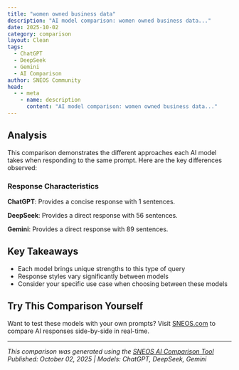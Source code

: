 ```yaml
---
title: "women owned business data"
description: "AI model comparison: women owned business data..."
date: 2025-10-02
category: comparison
layout: Clean
tags:
  - ChatGPT
  - DeepSeek
  - Gemini
  - AI Comparison
author: SNEOS Community
head:
  - - meta
    - name: description
      content: "AI model comparison: women owned business data..."
---
```


<ChatComparison
  title="women owned business data"
  prompt="women owned business data"
  :responses='{
    "ChatGPT": "Error calling OpenAI API.",
    "DeepSeek": "Of course. Here is a comprehensive overview of women-owned business data, covering key statistics, trends, challenges, and sources for further research.\n\n### Key Statistics and Highlights (Primarily U.S. Data)\n\nWomen-owned businesses are a powerful and growing segment of the global economy. Here are some of the most compelling figures:\n\n**Growth and Scale:**\n*   **She-cession Recovery:** Women started **49%** of all new businesses in the post-pandemic period (2020-2023), a significant rebound from the \u0022she-cession\u0022 where women disproportionately lost jobs.\n*   **She-Economy:** As of 2024, women own **~14 million** businesses in the U.S., employing over **12 million** workers and generating **$2.7 trillion** in revenue.\n*   **Rapid Growth:** The number of women-owned businesses grew at a rate nearly **twice** that of all businesses over the past several years.\n\n**Diversity and Inclusion:**\n*   **Majority-Minority:** Women of color are starting businesses at an even faster rate. They now account for **50%** of all women-owned businesses.\n*   **Breakdown:**\n    *   Black women own **~14%** of all women-owned firms.\n    *   Latina women own **~18%** of all women-owned firms.\n    *   Asian American women own **~10%** of all women-owned firms.\n\n**Employment and Revenue:**\n*   While the number of firms is high, there\u0027s a disparity in scale. The average women-owned business employs **0.9 people** (including the owner) and generates **~$230,000** in annual revenue, compared to the average for all businesses which is higher.\n*   Only about **3%** of women-owned businesses break the $1 million revenue mark, highlighting a challenge in scaling.\n\n**Global Context:**\n*   Globally, it\u0027s estimated that **one-third** of all small and medium enterprises (SMEs) are owned by women.\n*   The rate of women\u0027s entrepreneurship is particularly high in emerging economies, often driven by necessity.\n\n---\n\n### Major Trends in 2024\n\n1.  **Digital-First and E-commerce:** Women are leveraging online platforms to start businesses with lower overhead, reaching global markets from the start. Sectors like digital marketing, SaaS, and online retail are booming.\n2.  **Focus on Social Impact:** Women-owned businesses are more likely to prioritize social responsibility, sustainability, and community impact as core to their mission.\n3.  **The Rise of \u0022Mompreneurs\u0022:** The shift to remote and flexible work has enabled more mothers to launch businesses that allow them to balance family and career.\n4.  **Increased Access to Capital:** While still a challenge, there are now more funding options than ever, including women-focused venture capital firms, crowdfunding, and grant programs.\n\n---\n\n### Persistent Challenges\n\nDespite the growth, women entrepreneurs face unique hurdles:\n\n1.  **Access to Capital:** This is the single biggest challenge. In 2023, female founders received only **about 2%** of all venture capital funding. They also often face higher interest rates on loans and are required to provide more collateral.\n2.  **The Network Gap:** Access to influential networks, mentors, and sponsors (often called the \u0022old boys\u0027 club\u0022) remains a significant barrier to growth and investment.\n3.  **Lack of Representation:** Fewer women in high-level investment and C-suite roles can perpetuate unconscious bias in funding decisions and business support.\n4.  **Balancing Act:** Societal expectations around caregiving and domestic responsibilities can place an unequal burden on women entrepreneurs, limiting the time they can dedicate to scaling their businesses.\n\n---\n\n### Where to Find More Data\n\nIf you are conducting research, here are the most reliable sources for data on women-owned businesses:\n\n**United States:**\n*   **U.S. Census Bureau:** The **Survey of Business Owners (SBO)** is the gold standard, providing detailed demographic and economic data. It\u0027s conducted every five years.\n*   **National Association of Women Business Owners (NAWBO):** A leading advocacy organization that often publishes reports and surveys.\n*   **American Express \u0022State of Women-Owned Businesses\u0022 Report:** An annual report that is one of the most cited sources for trends and statistics.\n*   **Small Business Administration (SBA) Office of Women\u2019s Business Ownership:** Provides resources, and data, and oversees Women\u2019s Business Centers (WBCs) across the country.\n*   **Crunchbase:** Tracks venture capital funding and provides data on the gender gap in startup financing.\n\n**Global:**\n*   **Global Entrepreneurship Monitor (GEM):** Publishes an annual report that includes data on women\u0027s entrepreneurship rates, motivations, and challenges across dozens of countries.\n*   **World Bank Group\u0027s Women, Business and the Law:** Focuses on the legal barriers facing women, including entrepreneurship.\n*   **Dell Women\u2019s Entrepreneur Cities (WE Cities) Index:** Ranks cities globally on their ability to attract and support high-potential women entrepreneurs.\n\n### Summary\n\nThe data paints a clear picture: **women-owned businesses are a dynamic and essential engine of economic growth, job creation, and innovation.** Their growth rate is impressive, and their impact is profound, especially within communities of color. However, systemic barriers, particularly in access to capital and networks, continue to limit their potential scale. Addressing these challenges is key to unlocking the full economic power of women entrepreneurs.",
    "Gemini": "Okay, I can help you find data related to women-owned businesses.  To give you the *most useful* information, I need to know what you\u0027re looking for.  Please tell me about the following:\n\n**1. What is the specific focus of your data search?**\n\n*   **General Statistics?**  (e.g., number of women-owned businesses, revenue generated, industry sectors)\n*   **Demographics?** (e.g., race/ethnicity of owners, age of owners, education levels)\n*   **Economic Impact?** (e.g., job creation, contribution to GDP)\n*   **Financial Performance?** (e.g., access to capital, loan rates, profitability)\n*   **Specific Industry?** (e.g., women-owned tech startups, women-owned restaurants)\n*   **Geographic Location?** (e.g., national, state, city, rural vs. urban)\n*   **Trends Over Time?**  (e.g., growth rate of women-owned businesses over the past decade)\n*   **Challenges and Opportunities?** (e.g., barriers to entry, access to mentorship, work-life balance)\n*   **Something else?**  Be as specific as possible.\n\n**2. What level of detail do you need?**\n\n*   **Summary Data?** (e.g., a few key statistics)\n*   **Detailed Reports?** (e.g., comprehensive studies with extensive data tables)\n*   **Raw Data?** (e.g., datasets that you can analyze yourself)\n\n**3. What is your intended use for the data?**\n\n*   **Research?**\n*   **Business Planning?**\n*   **Advocacy?**\n*   **Policy Development?**\n*   **General Knowledge?**\n\n**4. What is your preferred data format?**\n\n*   **Tables?**\n*   **Graphs/Charts?**\n*   **Spreadsheet (CSV, Excel)?**\n*   **PDF Report?**\n*   **API Access?**\n\n**5. What is your timeframe?**\n\n*   **Most recent data available?**\n*   **Data from a specific year or period?**\n\n**Once I have this information, I can provide you with more specific and relevant resources.  In the meantime, here are some potential starting points:**\n\n**Key Data Sources:**\n\n*   **U.S. Census Bureau:**\n    *   **Annual Business Survey (ABS):** Includes data on business ownership by gender, race, and ethnicity.  This is a primary source for detailed information.\n    *   **Survey of Business Owners (SBO):** While the SBO is not conducted annually anymore, older data is still valuable for historical comparisons.\n    *   **American Community Survey (ACS):** Provides demographic data that can be used to analyze characteristics of women business owners.\n*   **U.S. Small Business Administration (SBA):**\n    *   **Office of Advocacy:** Publishes reports and statistics on small businesses, including women-owned businesses.\n    *   **SBA Lending Data:** Provides information on SBA loans to women-owned businesses.\n*   **National Association of Women Business Owners (NAWBO):**\n    *   May have member surveys and reports on issues facing women business owners.\n*   **SCORE:**\n    *   A non-profit organization that provides mentorship and resources to small businesses.  They may have data on their clients, including women-owned businesses.\n*   **Financial Institutions:**\n    *   Some banks and lenders that focus on small business lending may publish data on their lending to women-owned businesses.\n*   **Research Organizations \u0026 Think Tanks:**\n    *   Organizations like the Center for American Progress, the Peterson Institute for International Economics, and university-based research centers may conduct studies on women\u0027s entrepreneurship.\n*   **Dun \u0026 Bradstreet:**\n    *   A commercial data provider that may have information on women-owned businesses. (Usually requires a subscription.)\n*   **Crunchbase/Pitchbook:**\n    *   Useful for data on women-founded startups and venture capital funding. (Usually requires a subscription.)\n\n**Example Search Terms:**\n\n*   \u0022Women-owned business statistics\u0022\n*   \u0022Women entrepreneurship data\u0022\n*   \u0022Number of women-owned businesses by state\u0022\n*   \u0022Revenue of women-owned businesses\u0022\n*   \u0022Access to capital for women-owned businesses\u0022\n*   \u0022Challenges facing women entrepreneurs\u0022\n\n**Important Considerations:**\n\n*   **Data Definitions:**  Be aware of how \u0022women-owned\u0022 is defined in each dataset (e.g., majority ownership, control).\n*   **Data Collection Methods:** Understand the methodology used to collect the data (e.g., survey, administrative records).\n*   **Data Limitations:**  Recognize any limitations of the data, such as sample size, response rates, or potential biases.\n*   **Data Updates:** Check the date of the data to ensure it is current.\n\nI look forward to helping you find the data you need once you provide more details about your specific requirements.\n"
  }'
  published-date="13:33"
/>

## Analysis

This comparison demonstrates the different approaches each AI model takes when responding to the same prompt. Here are the key differences observed:

### Response Characteristics

**ChatGPT**: Provides a concise response with 1 sentences. 

**DeepSeek**: Provides a direct response with 56 sentences. 

**Gemini**: Provides a direct response with 89 sentences. 

## Key Takeaways

- Each model brings unique strengths to this type of query
- Response styles vary significantly between models
- Consider your specific use case when choosing between these models

## Try This Comparison Yourself

Want to test these models with your own prompts? Visit [SNEOS.com](https://sneos.com) to compare AI responses side-by-side in real-time.

---

*This comparison was generated using the [SNEOS AI Comparison Tool](https://sneos.com)*
*Published: October 02, 2025 | Models: ChatGPT, DeepSeek, Gemini*
